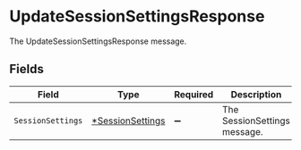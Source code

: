 # UpdateSessionSettingsResponse

The UpdateSessionSettingsResponse message.


## Fields

| Field                                                      | Type                                                       | Required                                                   | Description                                                |
| ---------------------------------------------------------- | ---------------------------------------------------------- | ---------------------------------------------------------- | ---------------------------------------------------------- |
| `SessionSettings`                                          | [*SessionSettings](../../models/shared/sessionsettings.md) | :heavy_minus_sign:                                         | The SessionSettings message.                               |